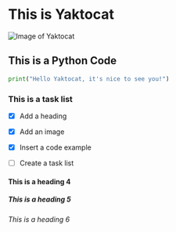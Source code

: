 # This is Yaktocat

![Image of Yaktocat](https://octodex.github.com/images/yaktocat.png)

## This is a Python Code

``` Python
print("Hello Yaktocat, it's nice to see you!")
```

### This is a task list

- [x] Add a heading
- [x] Add an image
- [x] Insert a code example
- [ ] Create a task list


#### This is a heading 4
##### This is a heading 5
###### This is a heading 6
